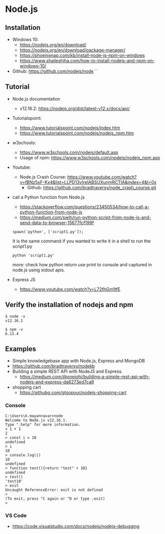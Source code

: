 # Node.js

## Installation
* Windows 10:
  * https://nodejs.org/en/download/
  * https://nodejs.org/en/download/package-manager/
  * https://phoenixnap.com/kb/install-node-js-npm-on-windows
  * https://www.shaileshjha.com/how-to-install-nodejs-and-npm-on-windows-10/
* Github: https://github.com/nodejs/node
``
## Tutorial
* Node.js documentation
  * v12.16.2: https://nodejs.org/dist/latest-v12.x/docs/api/

* Tutorialspoint:
  * https://www.tutorialspoint.com/nodejs/index.htm
  * https://www.tutorialspoint.com/nodejs/nodejs_npm.htm
* w3schools:
  * https://www.w3schools.com/nodejs/default.asp
  * Usage of npm: https://www.w3schools.com/nodejs/nodejs_npm.asp
* Youtube:
  * Node.js Crash Course: https://www.youtube.com/watch?v=fBNz5xF-Kx4&list=LLPD13vIreIABSUXunmRCTlA&index=4&t=0s
    * Github: https://github.com/bradtraversy/node_crash_course.git
* call a Python function from Node.js 
  * https://stackoverflow.com/questions/23450534/how-to-call-a-python-function-from-node-js
  * https://medium.com/swlh/run-python-script-from-node-js-and-send-data-to-browser-15677fcf199f
  ```console
  spawn('python', ['script1.py']);
  ```
  It is the same command if you wanted to write it in a shell to run the script1.py
  ```console
  python 'script1.py'
  ```
  more: check how python return use print to console and captured in node.js using stdout apis.
* Express JS
  * https://www.youtube.com/watch?v=L72fhGm1tfE
## Verify the installation of nodejs and npm

```console
$ node -v
v12.16.1
```
```console
$ npm -v
6.13.4
```

## Examples
*  Simple knowledgebase app with Node.js, Express and MongoDB
  * https://github.com/bradtraversy/nodekb
* Building a simple REST API with NodeJS and Express.
  * https://medium.com/@onejohi/building-a-simple-rest-api-with-nodejs-and-express-da6273ed7ca9
* shopping cart 
  * https://githubg.com/gtsopour/nodejs-shopping-cart

### Console
```console
C:\Users\k.mayannavar>node
Welcome to Node.js v12.16.1.
Type ".help" for more information.
> 1 + 1
2
> const i = 10
undefined
> i
10
> console.log(i)
10
undefined
> function test(){return "test" + 10}
undefined
> test()
'test10'
> exit
Uncaught ReferenceError: exit is not defined
>
(To exit, press ^C again or ^D or type .exit)
>
```

### VS Code
* https://code.visualstudio.com/docs/nodejs/nodejs-debugging

